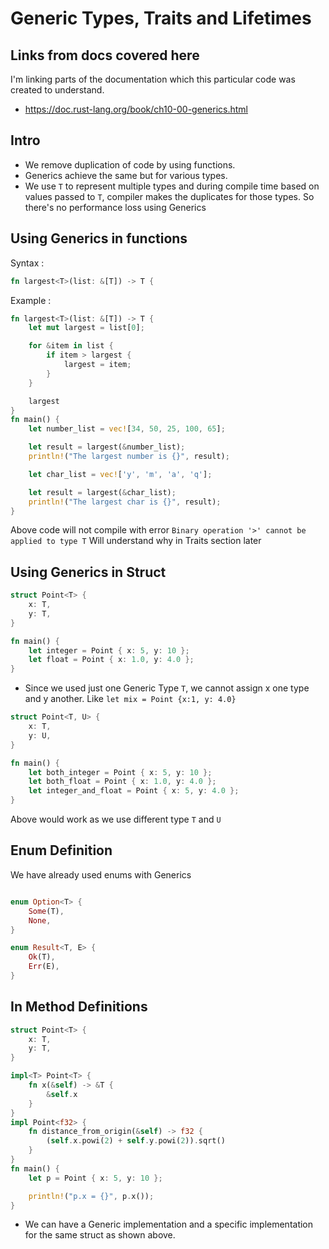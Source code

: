 # Generic Types, Traits and Lifetimes

## Links from docs covered here

I'm linking parts of the documentation which this particular code was created to understand.

- <https://doc.rust-lang.org/book/ch10-00-generics.html>

## Intro

- We remove duplication of code by using functions.
- Generics achieve the same but for various types.
- We use `T` to represent multiple types and during compile time based on values passed to `T`, compiler makes the duplicates for those types. So there's no performance loss using Generics

## Using Generics in functions

Syntax :

```rust
fn largest<T>(list: &[T]) -> T {
```

Example :

```rust
fn largest<T>(list: &[T]) -> T {
    let mut largest = list[0];

    for &item in list {
        if item > largest {
            largest = item;
        }
    }

    largest
}
fn main() {
    let number_list = vec![34, 50, 25, 100, 65];

    let result = largest(&number_list);
    println!("The largest number is {}", result);

    let char_list = vec!['y', 'm', 'a', 'q'];

    let result = largest(&char_list);
    println!("The largest char is {}", result);
}
```

Above code will not compile with error `Binary operation '>' cannot be applied to type T`
Will understand why in Traits section later

## Using Generics in Struct

```rust
struct Point<T> {
    x: T,
    y: T,
}

fn main() {
    let integer = Point { x: 5, y: 10 };
    let float = Point { x: 1.0, y: 4.0 };
}
```

- Since we used just one Generic Type `T`, we cannot assign x one type and y another. Like `let mix = Point {x:1, y: 4.0}`

```rust
struct Point<T, U> {
    x: T,
    y: U,
}

fn main() {
    let both_integer = Point { x: 5, y: 10 };
    let both_float = Point { x: 1.0, y: 4.0 };
    let integer_and_float = Point { x: 5, y: 4.0 };
}
```

Above would work as we use different type `T` and `U`

## Enum Definition

We have already used enums with Generics

```rust

enum Option<T> {
    Some(T),
    None,
}
```

```rust
enum Result<T, E> {
    Ok(T),
    Err(E),
}
```

## In Method Definitions

```rust
struct Point<T> {
    x: T,
    y: T,
}

impl<T> Point<T> {
    fn x(&self) -> &T {
        &self.x
    }
}
impl Point<f32> {
    fn distance_from_origin(&self) -> f32 {
        (self.x.powi(2) + self.y.powi(2)).sqrt()
    }
}
fn main() {
    let p = Point { x: 5, y: 10 };

    println!("p.x = {}", p.x());
}
```

- We can have a Generic implementation and a specific implementation for the same struct as shown above.
